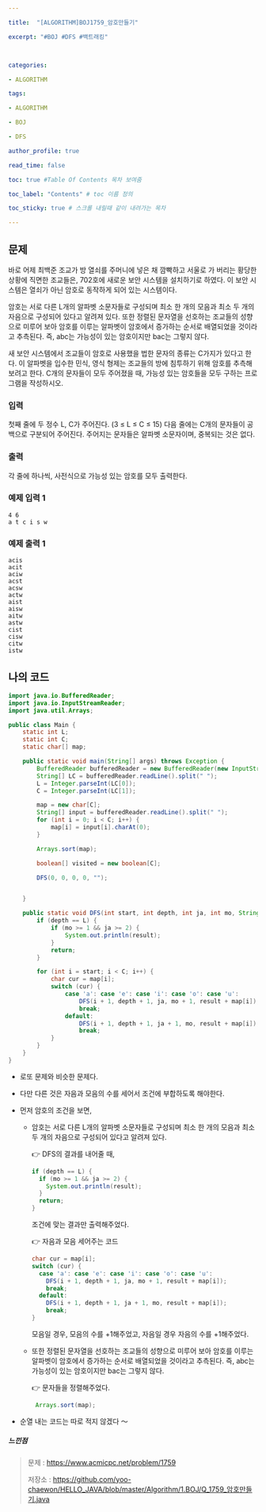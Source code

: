 ```yaml
---

title:  "[ALGORITHM]BOJ1759_암호만들기"

excerpt: "#BOJ #DFS #백트래킹"



categories:

- ALGORITHM

tags:

- ALGORITHM

- BOJ

- DFS

author_profile: true

read_time: false 

toc: true #Table Of Contents 목차 보여줌

toc_label: "Contents" # toc 이름 정의

toc_sticky: true # 스크롤 내릴때 같이 내려가는 목차

---
```




## 문제

바로 어제 최백준 조교가 방 열쇠를 주머니에 넣은 채 깜빡하고 서울로 가 버리는 황당한 상황에 직면한 조교들은, 702호에 새로운 보안 시스템을 설치하기로 하였다. 이 보안 시스템은 열쇠가 아닌 암호로 동작하게 되어 있는 시스템이다.

암호는 서로 다른 L개의 알파벳 소문자들로 구성되며 최소 한 개의 모음과 최소 두 개의 자음으로 구성되어 있다고 알려져 있다. 또한 정렬된 문자열을 선호하는 조교들의 성향으로 미루어 보아 암호를 이루는 알파벳이 암호에서 증가하는 순서로 배열되었을 것이라고 추측된다. 즉, abc는 가능성이 있는 암호이지만 bac는 그렇지 않다.

새 보안 시스템에서 조교들이 암호로 사용했을 법한 문자의 종류는 C가지가 있다고 한다. 이 알파벳을 입수한 민식, 영식 형제는 조교들의 방에 침투하기 위해 암호를 추측해 보려고 한다. C개의 문자들이 모두 주어졌을 때, 가능성 있는 암호들을 모두 구하는 프로그램을 작성하시오.

### 입력

첫째 줄에 두 정수 L, C가 주어진다. (3 ≤ L ≤ C ≤ 15) 다음 줄에는 C개의 문자들이 공백으로 구분되어 주어진다. 주어지는 문자들은 알파벳 소문자이며, 중복되는 것은 없다.

### 출력

각 줄에 하나씩, 사전식으로 가능성 있는 암호를 모두 출력한다.

### 예제 입력 1

```
4 6
a t c i s w
```

### 예제 출력 1

```
acis
acit
aciw
acst
acsw
actw
aist
aisw
aitw
astw
cist
cisw
citw
istw
```



## 나의 코드

```java
import java.io.BufferedReader;
import java.io.InputStreamReader;
import java.util.Arrays;

public class Main {
    static int L;
    static int C;
    static char[] map;

    public static void main(String[] args) throws Exception {
        BufferedReader bufferedReader = new BufferedReader(new InputStreamReader(System.in));
        String[] LC = bufferedReader.readLine().split(" ");
        L = Integer.parseInt(LC[0]);
        C = Integer.parseInt(LC[1]);

        map = new char[C];
        String[] input = bufferedReader.readLine().split(" ");
        for (int i = 0; i < C; i++) {
            map[i] = input[i].charAt(0);
        }

        Arrays.sort(map);

        boolean[] visited = new boolean[C];

        DFS(0, 0, 0, 0, "");


    }

    public static void DFS(int start, int depth, int ja, int mo, String result) {
        if (depth == L) {
            if (mo >= 1 && ja >= 2) {
                System.out.println(result);
            }
            return;
        }

        for (int i = start; i < C; i++) {
            char cur = map[i];
            switch (cur) {
                case 'a': case 'e': case 'i': case 'o': case 'u':
                    DFS(i + 1, depth + 1, ja, mo + 1, result + map[i]);
                    break;
                default:
                    DFS(i + 1, depth + 1, ja + 1, mo, result + map[i]);
                    break;
            }
        }
    }
}
```

- 로또 문제와 비슷한 문제다. 

- 다만 다른 것은 자음과 모음의 수를 세어서 조건에 부합하도록 해야한다.

- 먼저 암호의 조건을 보면,

  - 암호는 서로 다른 L개의 알파벳 소문자들로 구성되며 최소 한 개의 모음과 최소 두 개의 자음으로 구성되어 있다고 알려져 있다. 

    👉 DFS의 결과를 내어줄 때,

    ```java
    if (depth == L) {
      if (mo >= 1 && ja >= 2) {
        System.out.println(result);
      }
      return;
    }
    ```

    조건에 맞는 결과만 출력해주었다.

    👉 자음과 모음 세어주는 코드

    ```java
    char cur = map[i];
    switch (cur) {
      case 'a': case 'e': case 'i': case 'o': case 'u':
        DFS(i + 1, depth + 1, ja, mo + 1, result + map[i]);
        break;
      default:
        DFS(i + 1, depth + 1, ja + 1, mo, result + map[i]);
        break;
    }
    ```

    모음일 경우, 모음의 수를 +1해주었고, 자음일 경우 자음의 수를 +1해주었다.

  - 또한 정렬된 문자열을 선호하는 조교들의 성향으로 미루어 보아 암호를 이루는 알파벳이 암호에서 증가하는 순서로 배열되었을 것이라고 추측된다. 즉, abc는 가능성이 있는 암호이지만 bac는 그렇지 않다.

    👉 문자들을 정렬해주었다.

    ```java
     Arrays.sort(map);
    ```

- 순열 내는 코드는 따로 적지 않겠다 ～





##### 느낀점

> 문제 : https://www.acmicpc.net/problem/1759
>
> 저장소 : https://github.com/yoo-chaewon/HELLO_JAVA/blob/master/Algorithm/1.BOJ/Q_1759_암호만들기.java


